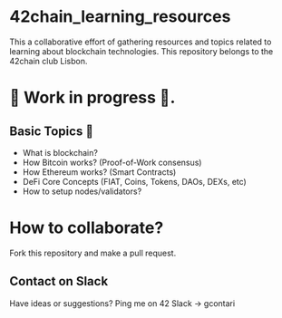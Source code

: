 # 42chain_learning_resources
This a collaborative effort of gathering resources and topics related to learning about blockchain technologies.
This repository belongs to the 42chain club Lisbon.

# :construction: Work in progress :construction:.

## Basic Topics :construction:
- What is blockchain?
- How Bitcoin works? (Proof-of-Work consensus)
- How Ethereum works? (Smart Contracts)
- DeFi Core Concepts (FIAT, Coins, Tokens, DAOs, DEXs, etc)
- How to setup nodes/validators? 

# How to collaborate?
Fork this repository and make a pull request.

## Contact on Slack
Have ideas or suggestions? Ping me on 42 Slack -> gcontari
